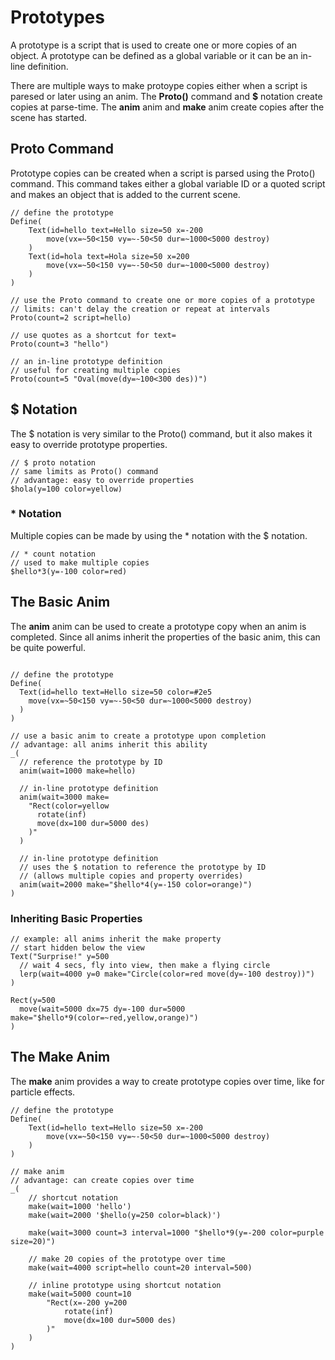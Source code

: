 # Prototypes
A prototype is a script that is used to create one or more copies of an object.  A prototype can be defined as a global variable or it can be an in-line definition.

There are multiple ways to make protoype copies either when a script is paresed or later using an anim.  The **Proto()** command and **$** notation create copies at parse-time.  The **anim** anim and **make** anim create copies after the scene has started.

## Proto Command
Prototype copies can be created when a script is parsed using the Proto() command.  This command takes either a global variable ID or a quoted script and makes an object that is added to the current scene.

```
// define the prototype
Define(
    Text(id=hello text=Hello size=50 x=-200 
        move(vx=~50<150 vy=~-50<50 dur=~1000<5000 destroy)
    )
    Text(id=hola text=Hola size=50 x=200 
        move(vx=~50<150 vy=~-50<50 dur=~1000<5000 destroy)
    )
)

// use the Proto command to create one or more copies of a prototype
// limits: can't delay the creation or repeat at intervals
Proto(count=2 script=hello)

// use quotes as a shortcut for text=
Proto(count=3 "hello")

// an in-line prototype definition
// useful for creating multiple copies
Proto(count=5 "Oval(move(dy=~100<300 des))")
```
## $ Notation
The $ notation is very similar to the Proto() command, but it also makes it easy to override prototype properties.
```
// $ proto notation
// same limits as Proto() command
// advantage: easy to override properties
$hola(y=100 color=yellow)
```
### * Notation
Multiple copies can be made by using the * notation with the $ notation.
```
// * count notation
// used to make multiple copies
$hello*3(y=-100 color=red)
```
## The Basic Anim
The **anim** anim can be used to create a prototype copy when an anim is completed.  Since all anims inherit the properties of the basic anim, this can be quite powerful.
```

// define the prototype
Define(
  Text(id=hello text=Hello size=50 color=#2e5
    move(vx=~50<150 vy=~-50<50 dur=~1000<5000 destroy)
  )
)

// use a basic anim to create a prototype upon completion
// advantage: all anims inherit this ability
_(
  // reference the prototype by ID
  anim(wait=1000 make=hello)

  // in-line prototype definition
  anim(wait=3000 make=
    "Rect(color=yellow
      rotate(inf)
      move(dx=100 dur=5000 des)
    )"
  )

  // in-line prototype definition 
  // uses the $ notation to reference the prototype by ID
  // (allows multiple copies and property overrides)
  anim(wait=2000 make="$hello*4(y=-150 color=orange)")
)
```
### Inheriting Basic Properties
```
// example: all anims inherit the make property
// start hidden below the view
Text("Surprise!" y=500
  // wait 4 secs, fly into view, then make a flying circle 
  lerp(wait=4000 y=0 make="Circle(color=red move(dy=-100 destroy))")
)

Rect(y=500
  move(wait=5000 dx=75 dy=-100 dur=5000 make="$hello*9(color=~red,yellow,orange)")
)
```
## The Make Anim
The **make** anim provides a way to create prototype copies over time, like for particle effects.
```
// define the prototype
Define(
    Text(id=hello text=Hello size=50 x=-200 
        move(vx=~50<150 vy=~-50<50 dur=~1000<5000 destroy)
    )
)

// make anim
// advantage: can create copies over time
_(
    // shortcut notation
    make(wait=1000 'hello')
    make(wait=2000 '$hello(y=250 color=black)')

    make(wait=3000 count=3 interval=1000 "$hello*9(y=-200 color=purple size=20)")

    // make 20 copies of the prototype over time
    make(wait=4000 script=hello count=20 interval=500)

    // inline prototype using shortcut notation
    make(wait=5000 count=10 
        "Rect(x=-200 y=200
            rotate(inf)
            move(dx=100 dur=5000 des)
        )"
    )
)
```